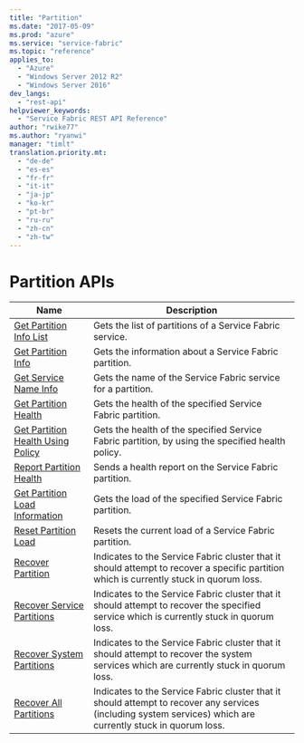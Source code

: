 ```yaml
---
title: "Partition"
ms.date: "2017-05-09"
ms.prod: "azure"
ms.service: "service-fabric"
ms.topic: "reference"
applies_to: 
  - "Azure"
  - "Windows Server 2012 R2"
  - "Windows Server 2016"
dev_langs: 
  - "rest-api"
helpviewer_keywords: 
  - "Service Fabric REST API Reference"
author: "rwike77"
ms.author: "ryanwi"
manager: "timlt"
translation.priority.mt: 
  - "de-de"
  - "es-es"
  - "fr-fr"
  - "it-it"
  - "ja-jp"
  - "ko-kr"
  - "pt-br"
  - "ru-ru"
  - "zh-cn"
  - "zh-tw"
---
```

# Partition APIs

| Name | Description |
| --- | --- |
| [Get Partition Info List](sfclient-v56-api-getpartitioninfolist.md) | Gets the list of partitions of a Service Fabric service.<br/> |
| [Get Partition Info](sfclient-v56-api-getpartitioninfo.md) | Gets the information about a Service Fabric partition.<br/> |
| [Get Service Name Info](sfclient-v56-api-getservicenameinfo.md) | Gets the name of the Service Fabric service for a partition.<br/> |
| [Get Partition Health](sfclient-v56-api-getpartitionhealth.md) | Gets the health of the specified Service Fabric partition.<br/> |
| [Get Partition Health Using Policy](sfclient-v56-api-getpartitionhealthusingpolicy.md) | Gets the health of the specified Service Fabric partition, by using the specified health policy.<br/> |
| [Report Partition Health](sfclient-v56-api-reportpartitionhealth.md) | Sends a health report on the Service Fabric partition.<br/> |
| [Get Partition Load Information](sfclient-v56-api-getpartitionloadinformation.md) | Gets the load of the specified Service Fabric partition.<br/> |
| [Reset Partition Load](sfclient-v56-api-resetpartitionload.md) | Resets the current load of a Service Fabric partition.<br/> |
| [Recover Partition](sfclient-v56-api-recoverpartition.md) | Indicates to the Service Fabric cluster that it should attempt to recover a specific partition which is currently stuck in quorum loss.<br/> |
| [Recover Service Partitions](sfclient-v56-api-recoverservicepartitions.md) | Indicates to the Service Fabric cluster that it should attempt to recover the specified service which is currently stuck in quorum loss.<br/> |
| [Recover System Partitions](sfclient-v56-api-recoversystempartitions.md) | Indicates to the Service Fabric cluster that it should attempt to recover the system services which are currently stuck in quorum loss.<br/> |
| [Recover All Partitions](sfclient-v56-api-recoverallpartitions.md) | Indicates to the Service Fabric cluster that it should attempt to recover any services (including system services) which are currently stuck in quorum loss.<br/> |

